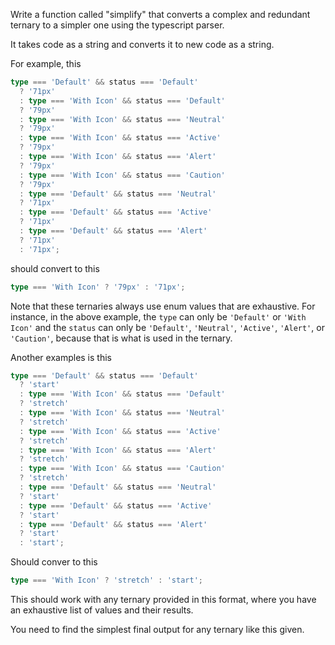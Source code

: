 Write a function called "simplify" that converts a complex and redundant ternary to a simpler one using the typescript parser.

It takes code as a string and converts it to new code as a string.

For example, this

```ts
type === 'Default' && status === 'Default'
  ? '71px'
  : type === 'With Icon' && status === 'Default'
  ? '79px'
  : type === 'With Icon' && status === 'Neutral'
  ? '79px'
  : type === 'With Icon' && status === 'Active'
  ? '79px'
  : type === 'With Icon' && status === 'Alert'
  ? '79px'
  : type === 'With Icon' && status === 'Caution'
  ? '79px'
  : type === 'Default' && status === 'Neutral'
  ? '71px'
  : type === 'Default' && status === 'Active'
  ? '71px'
  : type === 'Default' && status === 'Alert'
  ? '71px'
  : '71px';
```

should convert to this

```ts
type === 'With Icon' ? '79px' : '71px';
```

Note that these ternaries always use enum values that are exhaustive. For instance, in the above example, the `type` can only be `'Default'` or `'With Icon'` and the `status` can only be `'Default'`, `'Neutral'`, `'Active'`, `'Alert'`, or `'Caution'`, because that is what is used in the ternary.

Another examples is this

```ts
type === 'Default' && status === 'Default'
  ? 'start'
  : type === 'With Icon' && status === 'Default'
  ? 'stretch'
  : type === 'With Icon' && status === 'Neutral'
  ? 'stretch'
  : type === 'With Icon' && status === 'Active'
  ? 'stretch'
  : type === 'With Icon' && status === 'Alert'
  ? 'stretch'
  : type === 'With Icon' && status === 'Caution'
  ? 'stretch'
  : type === 'Default' && status === 'Neutral'
  ? 'start'
  : type === 'Default' && status === 'Active'
  ? 'start'
  : type === 'Default' && status === 'Alert'
  ? 'start'
  : 'start';
```

Should conver to this

```ts
type === 'With Icon' ? 'stretch' : 'start';
```

This should work with any ternary provided in this format, where you have an exhaustive list of values and their results.

You need to find the simplest final output for any ternary like this given.
